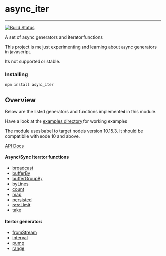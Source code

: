 # async_iter
-----------------

[![Build Status](https://travis-ci.com/vipoo/async_iter.svg?branch=master)](https://travis-ci.com/vipoo/async_iter_persited)

A set of async generators and iterator functions

This project is me just experimenting and learning about async generators in javascript.

Its not supported or stable.

### Installing

`npm install async_iter`

## Overview

Below are the listed generators and functions implemented in this module.

Have a look at the [examples directory](https://github.com/vipoo/async_iter/tree/master/src/examples) for working examples

The module uses babel to target nodejs version 10.15.3.  It should be compatibile
with node 10 and above.

[API Docs](https://vipoo.github.io/async_iter/)

#### Async/Sync Iterator functions

* [broadcast](https://vipoo.github.io/async_iter/global.html#broadcast)
* [bufferBy](https://vipoo.github.io/async_iter/global.html#bufferBy)
* [bufferGroupBy](https://vipoo.github.io/async_iter/global.html#bufferGroupBy)
* [byLines](https://vipoo.github.io/async_iter/global.html#byLines)
* [count](https://https://vipoo.github.io/async_iter/global.html#count)
* [map](https://vipoo.github.io/async_iter/global.html#map)
* [persisted](https://vipoo.github.io/async_iter/global.html#persisted)
* [rateLimit](https://vipoo.github.io/async_iter/global.html#rateLimit)
* [take](https://vipoo.github.io/async_iter/global.html#take)

#### Itertor generators

* [fromStream](https://vipoo.github.io/async_iter/global.html#fromStream)
* [interval](https://vipoo.github.io/async_iter/global.html#interval)
* [pump](https://vipoo.github.io/async_iter/global.html#pump)
* [range](https://vipoo.github.io/async_iter/global.html#range)
